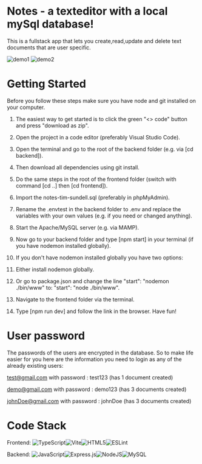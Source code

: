 ﻿# Notes - a texteditor with a local mySql database!

This is a fullstack app that lets you create,read,update and delete text documents that are user specific.

![demo1](https://user-images.githubusercontent.com/100682425/232146673-95b2ac40-5772-44df-bfbf-a3cc3bc4463a.png)
![demo2](https://user-images.githubusercontent.com/100682425/232256191-2713bfc9-c051-492d-bfa0-d13cd5e3f48f.png)

# Getting Started

Before you follow these steps make sure you have node and git installed on your computer.

1. The easiest way to get started is to click the green "<> code" button and press "download as
   zip".
2. Open the project in a code editor (preferably Visual Studio Code).
3. Open the terminal and go to the root of the backend folder (e.g. via [cd backend]).
4. Then download all dependencies using git install.
5. Do the same steps in the root of the frontend folder (switch with command [cd ..] then [cd
   frontend]).
6. Import the notes-tim-sundell.sql (preferably in phpMyAdmin).
7. Rename the .envtest in the backend folder to .env and replace the variables with your own values
   (e.g. if you need or changed anything).
8. Start the Apache/MySQL server (e.g. via MAMP).
9. Now go to your backend folder and type [npm start] in your terminal (if you have nodemon
   installed globally).
10. If you don't have nodemon installed globally you have two options:

   1. Either install nodemon globally.
   2. Or go to package.json and change the line "start": "nodemon ./bin/www" to: "start": "node
      ./bin/www".

11. Navigate to the frontend folder via the terminal.
12. Type [npm run dev] and follow the link in the browser. Have fun!

# User password

The passwords of the users are encrypted in the database. So to make life easier for you here are the
information you need to login as any of the already existing users:

test@gmail.com with password : test123      (has 1 document created)

demo@gmail.com with password : demo123      (has 3 documents created)

johnDoe@gmail.com with password : johnDoe   (has 3 documents created)

# Code Stack

Frontend:
![TypeScript](https://img.shields.io/badge/typescript-%23007ACC.svg?style=for-the-badge&logo=typescript&logoColor=white)![Vite](https://img.shields.io/badge/vite-%23646CFF.svg?style=for-the-badge&logo=vite&logoColor=white)![HTML5](https://img.shields.io/badge/html5-%23E34F26.svg?style=for-the-badge&logo=html5&logoColor=white)![ESLint](https://img.shields.io/badge/ESLint-4B3263?style=for-the-badge&logo=eslint&logoColor=white)

Backend:
![JavaScript](https://img.shields.io/badge/javascript-%23323330.svg?style=for-the-badge&logo=javascript&logoColor=%23F7DF1E)![Express.js](https://img.shields.io/badge/express.js-%23404d59.svg?style=for-the-badge&logo=express&logoColor=%2361DAFB)![NodeJS](https://img.shields.io/badge/node.js-6DA55F?style=for-the-badge&logo=node.js&logoColor=white)![MySQL](https://img.shields.io/badge/mysql-%2300f.svg?style=for-the-badge&logo=mysql&logoColor=white)
